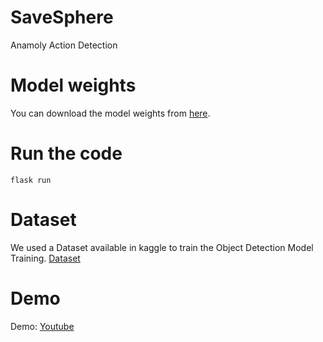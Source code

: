 # SaveSphere
Anamoly Action Detection


# Model weights
You can download the model weights from [here](https://drive.google.com/file/d/1QZd6R_ck9Wb0zg956OPr8Jj7Xd-BAqkL/view?usp=drive_link).

# Run the code
```
flask run
```
# Dataset
We used a Dataset available in kaggle to train the Object Detection Model Training.
[Dataset](https://www.kaggle.com/atulyakumar98/fire-and-gun-dataset)

# Demo
Demo: [Youtube](https://youtu.be/VIHiPXsZ3IA)





